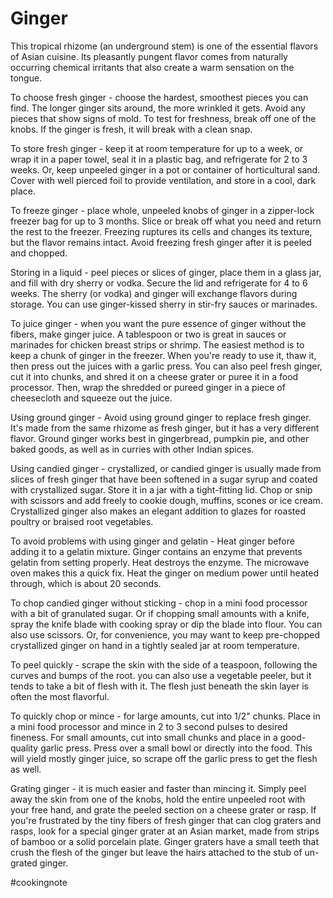 # Ginger

This tropical rhizome (an underground stem) is one of the essential flavors of Asian cuisine. Its pleasantly pungent flavor comes from naturally occurring chemical irritants that also create a warm sensation on the tongue.

To choose fresh ginger - choose the hardest, smoothest pieces you can find. The longer ginger sits around, the more wrinkled it gets. Avoid any pieces that show signs of mold. To test for freshness, break off one of the knobs. If the ginger is fresh, it will break with a clean snap.

To store fresh ginger - keep it at room temperature for up to a week, or wrap it in a paper towel, seal it in a plastic bag, and refrigerate for 2 to 3 weeks. Or, keep unpeeled ginger in a pot or container of horticultural sand. Cover with well pierced foil to provide ventilation, and store in a cool, dark place.

To freeze ginger - place whole, unpeeled knobs of ginger in a zipper-lock freezer bag for up to 3 months. Slice or break off what you need and return the rest to the freezer. Freezing ruptures its cells and changes its texture, but the flavor remains intact. Avoid freezing fresh ginger after it is peeled and chopped.

Storing in a liquid - peel pieces or slices of ginger, place them in a glass jar, and fill with dry sherry or vodka. Secure the lid and refrigerate for 4 to 6 weeks. The sherry (or vodka) and ginger will exchange flavors during storage. You can use ginger-kissed sherry in stir-fry sauces or marinades.

To juice ginger - when you want the pure essence of ginger without the fibers, make ginger juice. A tablespoon or two is great in sauces or marinades for chicken breast strips or shrimp. The easiest method is to keep a chunk of ginger in the freezer. When you're ready to use it, thaw it, then press out the juices with a garlic press. You can also peel fresh ginger, cut it into chunks, and shred it on a cheese grater or puree it in a food processor. Then, wrap the shredded or pureed ginger in a piece of cheesecloth and squeeze out the juice.

Using ground ginger - Avoid using ground ginger to replace fresh ginger. It's made from the same rhizome as fresh ginger, but it has a very different flavor. Ground ginger works best in gingerbread, pumpkin pie, and other baked goods, as well as in curries with other Indian spices.

Using candied ginger - crystallized, or candied ginger is usually made from slices of fresh ginger that have been softened in a sugar syrup and coated with crystallized sugar. Store it in a jar with a tight-fitting lid. Chop or snip with scissors and add freely to cookie dough, muffins, scones or ice cream. Crystallized ginger also makes an elegant addition to glazes for roasted poultry or braised root vegetables.

To avoid problems with using ginger and gelatin - Heat ginger before adding it to a gelatin mixture. Ginger contains an enzyme that prevents gelatin from setting properly. Heat destroys the enzyme. The microwave oven makes this a quick fix. Heat the ginger on medium power until heated through, which is about 20 seconds.

To chop candied ginger without sticking - chop in a mini food processor with a bit of granulated sugar. Or if chopping small amounts with a knife, spray the knife blade with cooking spray or dip the blade into flour. You can also use scissors. Or, for convenience, you may want to keep pre-chopped crystallized ginger on hand in a tightly sealed jar at room temperature.

To peel quickly - scrape the skin with the side of a teaspoon, following the curves and bumps of the root. you can also use a vegetable peeler, but it tends to take a bit of flesh with it. The flesh just beneath the skin layer is often the most flavorful.

To quickly chop or mince - for large amounts, cut into 1/2" chunks. Place in a mini food processor and mince in 2 to 3 second pulses to desired fineness. For small amounts, cut into small chunks and place in a good-quality garlic press. Press over a small bowl or directly into the food. This will yield mostly ginger juice, so scrape off the garlic press to get the flesh as well.

Grating ginger - it is much easier and faster than mincing it. Simply peel away the skin from one of the knobs, hold the entire unpeeled root with your free hand, and grate the peeled section on a cheese grater or rasp. If you're frustrated by the tiny fibers of fresh ginger that can clog graters and rasps, look for a special ginger grater at an Asian market, made from strips of bamboo or a solid porcelain plate. Ginger graters have a small teeth that crush the flesh of the ginger but leave the hairs attached to the stub of un-grated ginger.

#cookingnote
